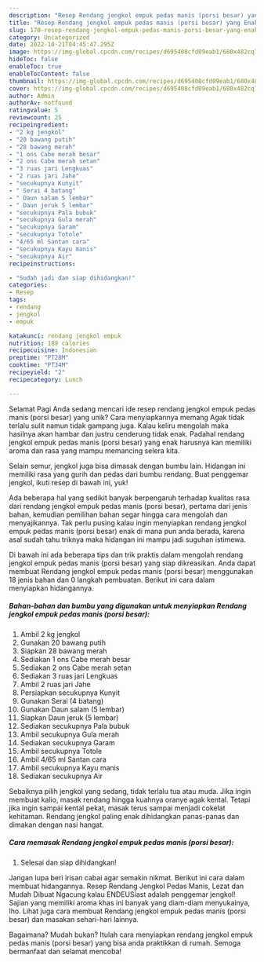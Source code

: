 ```yaml
---
description: "Resep Rendang jengkol empuk pedas manis (porsi besar) yang Enak"
title: "Resep Rendang jengkol empuk pedas manis (porsi besar) yang Enak"
slug: 170-resep-rendang-jengkol-empuk-pedas-manis-porsi-besar-yang-enak
category: Uncategorized
date: 2022-10-21T04:45:47.295Z
image: https://img-global.cpcdn.com/recipes/d695408cfd09eab1/680x482cq70/rendang-jengkol-empuk-pedas-manis-porsi-besar-foto-resep-utama.jpg
hideToc: false
enableToc: true
enableTocContent: false
thumbnail: https://img-global.cpcdn.com/recipes/d695408cfd09eab1/680x482cq70/rendang-jengkol-empuk-pedas-manis-porsi-besar-foto-resep-utama.jpg
cover: https://img-global.cpcdn.com/recipes/d695408cfd09eab1/680x482cq70/rendang-jengkol-empuk-pedas-manis-porsi-besar-foto-resep-utama.jpg
author: Admin
authorAv: notfound
ratingvalue: 5
reviewcount: 25
recipeingredient:
- "2 kg jengkol"
- "20 bawang putih"
- "28 bawang merah"
- "1 ons Cabe merah besar"
- "2 ons Cabe merah setan"
- "3 ruas jari Lengkuas"
- "2 ruas jari Jahe"
- "secukupnya Kunyit"
- " Serai 4 batang"
- " Daun salam 5 lembar"
- " Daun jeruk 5 lembar"
- "secukupnya Pala bubuk"
- "secukupnya Gula merah"
- "secukupnya Garam"
- "secukupnya Totole"
- "4/65 ml Santan cara"
- "secukupnya Kayu manis"
- "secukupnya Air"
recipeinstructions:

- "Sudah jadi dan siap dihidangkan!"
categories:
- Resep
tags:
- rendang
- jengkol
- empuk

katakunci: rendang jengkol empuk 
nutrition: 189 calories
recipecuisine: Indonesian
preptime: "PT28M"
cooktime: "PT34M"
recipeyield: "2"
recipecategory: Lunch

---
```



Selamat Pagi Anda sedang mencari ide resep rendang jengkol empuk pedas manis (porsi besar) yang unik? Cara menyiapkannya memang Agak tidak terlalu sulit namun tidak gampang juga. Kalau keliru mengolah maka hasilnya akan hambar dan justru cenderung tidak enak. Padahal rendang jengkol empuk pedas manis (porsi besar) yang enak harusnya kan memiliki aroma dan rasa yang mampu memancing selera kita.


Selain semur, jengkol juga bisa dimasak dengan bumbu lain. Hidangan ini memiliki rasa yang gurih dan pedas dari bumbu rendang. Buat penggemar jengkol, ikuti resep di bawah ini, yuk!

Ada beberapa hal yang sedikit banyak berpengaruh terhadap kualitas rasa dari rendang jengkol empuk pedas manis (porsi besar), pertama dari jenis bahan, kemudian pemilihan bahan segar hingga cara mengolah dan menyajikannya. Tak perlu pusing kalau ingin menyiapkan rendang jengkol empuk pedas manis (porsi besar) enak di mana pun anda berada, karena asal sudah tahu triknya maka hidangan ini mampu jadi suguhan istimewa.


Di bawah ini ada beberapa tips dan trik praktis dalam mengolah rendang jengkol empuk pedas manis (porsi besar) yang siap dikreasikan. Anda dapat membuat Rendang jengkol empuk pedas manis (porsi besar) menggunakan 18 jenis bahan dan 0 langkah pembuatan. Berikut ini cara dalam menyiapkan hidangannya.

<!--inarticleads1-->

##### Bahan-bahan dan bumbu yang digunakan untuk menyiapkan Rendang jengkol empuk pedas manis (porsi besar):

1. Ambil 2 kg jengkol
1. Gunakan 20 bawang putih
1. Siapkan 28 bawang merah
1. Sediakan 1 ons Cabe merah besar
1. Sediakan 2 ons Cabe merah setan
1. Sediakan 3 ruas jari Lengkuas
1. Ambil 2 ruas jari Jahe
1. Persiapkan secukupnya Kunyit
1. Gunakan  Serai (4 batang)
1. Gunakan  Daun salam (5 lembar)
1. Siapkan  Daun jeruk (5 lembar)
1. Sediakan secukupnya Pala bubuk
1. Ambil secukupnya Gula merah
1. Sediakan secukupnya Garam
1. Ambil secukupnya Totole
1. Ambil 4/65 ml Santan cara
1. Ambil secukupnya Kayu manis
1. Sediakan secukupnya Air


Sebaiknya pilih jengkol yang sedang, tidak terlalu tua atau muda. Jika ingin membuat kalio, masak rendang hingga kuahnya oranye agak kental. Tetapi jika ingin sampai kental pekat, masak terus sampai menjadi cokelat kehitaman. Rendang jengkol paling enak dihidangkan panas-panas dan dimakan dengan nasi hangat. 

<!--inarticleads2-->

##### Cara memasak Rendang jengkol empuk pedas manis (porsi besar):


1. Selesai dan siap dihidangkan!

Jangan lupa beri irisan cabai agar semakin nikmat. Berikut ini cara dalam membuat hidangannya. Resep Rendang Jengkol Pedas Manis, Lezat dan Mudah Dibuat Ngacung kalau ENDEUSiast adalah penggemar jengkol! Sajian yang memiliki aroma khas ini banyak yang diam-diam menyukainya, lho. Lihat juga cara membuat Rendang jengkol empuk pedas manis (porsi besar) dan masakan sehari-hari lainnya. 

Bagaimana? Mudah bukan? Itulah cara menyiapkan rendang jengkol empuk pedas manis (porsi besar) yang bisa anda praktikkan di rumah. Semoga bermanfaat dan selamat mencoba!
